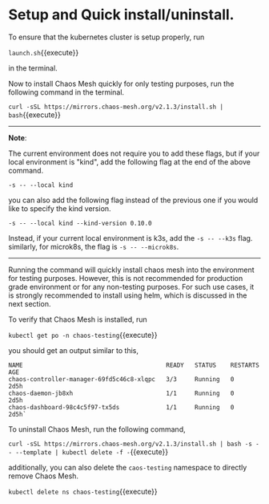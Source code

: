 # Setup and Quick install/uninstall.

To ensure that the kubernetes cluster is setup properly, run

`launch.sh`{{execute}}

in the terminal.

Now to install Chaos Mesh quickly for  only testing purposes,
run the following command in the terminal.

`curl -sSL https://mirrors.chaos-mesh.org/v2.1.3/install.sh | bash`{{execute}}

---
**Note**:

The current environment does not require you to add these flags, but if your local environment is "kind", add the following flag at the end of the above command.

`-s -- --local kind`

you can also add the following flag instead of the previous one if you would like to specify the kind version.

`-s -- --local kind --kind-version 0.10.0`

Instead, if your current local environment is k3s, add the `-s -- --k3s` flag.
similarly, for microk8s, the flag is `-s -- --microk8s`.

---

Running the command will quickly install chaos mesh into the environment for testing purposes. However, this is not recommended for production grade environment or for any non-testing purposes. For such use cases, it is strongly recommended to install using helm, which is discussed in the next section. 

To verify that Chaos Mesh is installed, run

`kubectl get po -n chaos-testing`{{execute}}

you should get an output similar to this,
```
NAME                                        READY   STATUS    RESTARTS  AGE
chaos-controller-manager-69fd5c46c8-xlqpc   3/3     Running   0         2d5h
chaos-daemon-jb8xh                          1/1     Running   0         2d5h
chaos-dashboard-98c4c5f97-tx5ds             1/1     Running   0         2d5h`
```
To uninstall Chaos Mesh, run the following command,

`curl -sSL https://mirrors.chaos-mesh.org/v2.1.3/install.sh | bash -s -- --template | kubectl delete -f -`{{execute}}

additionally, you can also delete the `caos-testing` namespace to directly remove Chaos Mesh.

`kubectl delete ns chaos-testing`{{execute}}
